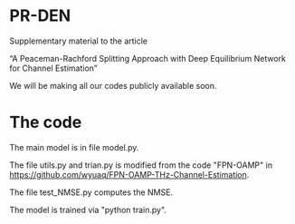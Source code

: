 # PR-DEN
Supplementary material to the article

“A Peaceman-Rachford Splitting Approach with Deep Equilibrium Network for Channel Estimation” 

We will be making all our codes publicly available soon.

# The code
The main model is in file model.py. 

The file utils.py and trian.py is modified from the code "FPN-OAMP" in https://github.com/wyuaq/FPN-OAMP-THz-Channel-Estimation.

The file test_NMSE.py computes the NMSE. 

The model is trained via "python train.py".

